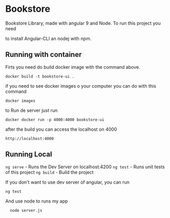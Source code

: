 # Bookstore

Bookstore Library, made with angular 9 and Node. To run this project you need

to install Angular-CLI an nodej with npm.

## Running with container

Firts you need do build docker image with the command above.

```
docker build -t bookstore-ui .
```

if you need to see docker images o your computer you can do
with this command
```
docker images
```

to Run de server just run

``` 
docker docker run -p 4000:4000 bookstore-ui
```

after the build you can access the localhost on 4000

```
http://localhost:4000
```

## Running Local

`ng serve` - Runs the Dev Server on localhost:4200
`ng test` - Runs unit tests of this project
`ng build` - Build the project

If you don't want to use dev server of angular, you can run 
```
ng test
```

And use node to runs my app
```
  node server.js
```
